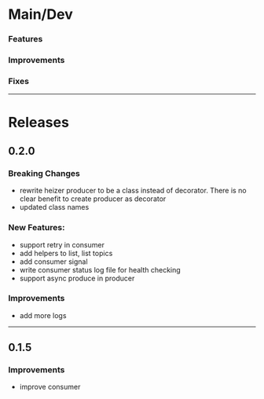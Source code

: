 # Main/Dev


### Features

### Improvements

### Fixes

---

# Releases

## 0.2.0

### Breaking Changes

- rewrite heizer producer to be a class instead of decorator. There is no clear benefit to create
  producer as decorator
- updated class names

### New Features:

- support retry in consumer
- add helpers to list, list topics
- add consumer signal
- write consumer status log file for health checking
- support async produce in producer

### Improvements

- add more logs

---

## 0.1.5

### Improvements

- improve consumer
